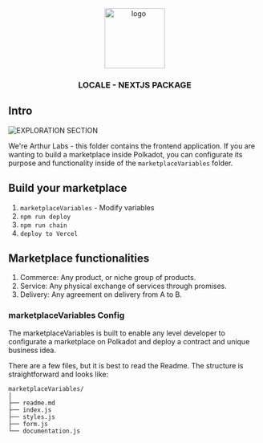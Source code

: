 <div align="center">
<img src="https://i.ibb.co/CMKZrPj/Group-1739.png" alt="logo" width="120" height="120" />
</div>

<h3 align="center">LOCALE - NEXTJS PACKAGE</h3>

## Intro

![EXPLORATION SECTION](https://i.ibb.co/S6Jgstb/image-2024-05-03-125300182.png)

We're Arthur Labs - this folder contains the frontend application. If you are wanting to build a marketplace inside Polkadot, you can configurate its purpose and functionality inside of the `marketplaceVariables` folder.

## Build your marketplace

1.  `marketplaceVariables` - Modify variables
2.  `npm run deploy` 
3.  `npm run chain`
4.  `deploy to Vercel`

## Marketplace functionalities
1. Commerce: Any product, or niche group of products.
2. Service: Any physical exchange of services through promises.
3. Delivery: Any agreement on delivery from A to B.

### marketplaceVariables Config

The marketplaceVariables is built to enable any level developer to configurate a marketplace on Polkadot and deploy a contract and unique business idea. 

There are a few files, but it is best to read the Readme. The structure is straightforward and looks like:
```
marketplaceVariables/
│
├── readme.md
├── index.js
├── styles.js
├── form.js
└── documentation.js
```

